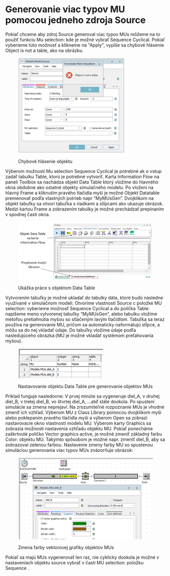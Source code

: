 # Generovanie viac typov MU pomocou jedneho zdroja Source

Pokiaľ chceme aby zdroj Source generoval viac typov MUs môžeme na to použiť funkciu Mu selection: kde je možné vybrať Sequence Cyclical. Pokiaľ vyberieme túto možnosť a klikneme na "Apply", vypíše sa chybové hlásenie Object is not a table, ako na obrázku.

<figure><img src="../.gitbook/assets/chybove_hlasenie.png" alt=""><figcaption><p>Chybové hlásenie objektu</p></figcaption></figure>

Výberom možnosti Mu selection Sequence Cyclical je potrebné ak o vstup zadať tabulku Table, ktorú je potrebné vytvoriť. Karta Information Flow na paneli Toolbox sa nachádza objekt Data Table ktorý vložíme do hlavného okna obdobne ako ostatné objekty simulačného modelu. Po vložení na hlavný Frame a kliknutím pravého tlačidla myši je možné Objekt Datatable premenovať podľa vlastných potrieb napr “MyMUsGen”. Dvojklikom na objekt tabuľky sa otvorí tabuľka s riadkami a stĺpcami ako ukazuje obrázok. Medzi kartou Frame a zobrazením tabulky je možné prechádzať prepínaním v spodnej časti okna.

<figure><img src="../.gitbook/assets/data_table.png" alt=""><figcaption><p>Ukážka práce s objektom Data Table</p></figcaption></figure>

Vytvorením tabuľky je možné ukladať do tabulky dáta, ktoré budú následne využívané v simulačnom modeli. Otvoríme vlastnosti Source c položke MU selection: vyberieme možnosť Sequence Cyclical a do políčka Table: napíšeme meno vytvorenej tabuľky “MyMUsGen”, alebo tabulku vložíme metofou pretiahnutia myšou so stlačeným lavým tlačidlom. Tabuľka sa teraz používa na generovanie MU, pričom sa automaticky naformátujú stĺpce, a môžu sa do nej vkladať údaje. Do tabuľky vložíme údaje podľa nasledujúceho obrázka:(MU je možné vkladať systémom preťahovania myšou).

<figure><img src="../.gitbook/assets/datatableMUs.png" alt=""><figcaption><p>Nastavovanie objektu Data Table pre generovanie objektov MUs</p></figcaption></figure>

Príklad funguje nasledovne: V prvej minúte sa vygeneruje diel\_A, v druhej diel\_B, v tretej diel\_B, vo štvrtej diel\_A, ...atď stále dookola. Po spustení simulácie sa zmena neprejaví. Na zrozumiteľné rozpoznanie MUs je vhodné zmeniť ich vzhľad. Výberom MU z Class Library pomocou dvojklikom myši alebo poklepaním pravého tlačidla myši a výberom Open sa zobrazí nastavovacie okno vlastností modelu MU. Výberom karty Graphics sa zobrazia možnosti nastavenia vzhľadu objektu MU. Pokiaľ ponecháme zaškrtnuté políčko Vector graphics active, je možné zmeniť základný farbu Color: objektu MU. Takýmto spôsobom je možné napr. zmeniť diel\_B, aby sa zobrazoval zelenou farbou. Nastavenie zmeny farby MU so spustenou simuláciou generovania viac typov MUs znázorňuje obrázok:

<figure><img src="../.gitbook/assets/grafikaMUs.png" alt=""><figcaption><p>Zmena farby vektorovej grafiky objektov MUs</p></figcaption></figure>

Pokiaľ sa majú MUs vygenerovať len raz, nie cyklicky dookola je možné v nastaveniach objektu source vybrať v časti MU selection: položku Sequence .
